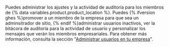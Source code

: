 Puedes administrar los ajustes y la actividad de auditoría para los miembros de {% data variables.product.product_location %}. Puedes {% ifversion ghes %}promover a un miembro de la empresa para que sea un adminsitrador de sitio, {% endif %}administrar usuarios inactivos, ver la bitácora de auditoría para la actividad de usuario y personalizar los mensajes que verán los miembros empresariales. Para obtener más información, consulta la sección "[Administrar usuarios en tu empresa](/admin/user-management/managing-users-in-your-enterprise)".
